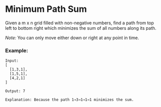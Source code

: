# Minimum Path Sum

Given a m x n grid filled with non-negative numbers, find a path from top left to bottom right which minimizes the sum of all numbers along its path.

*Note:* You can only move either down or right at any point in time.

### Example:
```
Input:
[
  [1,3,1],
  [1,5,1],
  [4,2,1]
]

Output: 7

Explanation: Because the path 1→3→1→1→1 minimizes the sum.
```